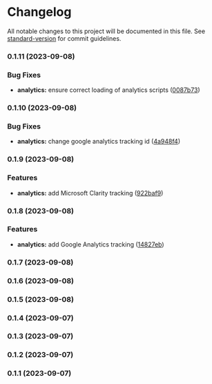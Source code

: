 # Changelog

All notable changes to this project will be documented in this file. See [standard-version](https://github.com/conventional-changelog/standard-version) for commit guidelines.

### 0.1.11 (2023-09-08)


### Bug Fixes

* **analytics:** ensure correct loading of analytics scripts ([0087b73](https://github.com/careplace-github/marketplace-web/commit/0087b731f9a1ab13f3887136e8a20d40501997d6))

### 0.1.10 (2023-09-08)


### Bug Fixes

* **analytics:** change google analytics tracking id ([4a948f4](https://github.com/careplace-github/marketplace-web/commit/4a948f42e387c9c506536670819e2478ec1e1613))

### 0.1.9 (2023-09-08)


### Features

* **analytics:** add Microsoft Clarity tracking ([922baf9](https://github.com/careplace-github/marketplace-web/commit/922baf92b7c34785b8d2cc5b96f9671571dfedd3))

### 0.1.8 (2023-09-08)


### Features

* **analytics:** add Google Analytics tracking ([14827eb](https://github.com/careplace-github/marketplace-web/commit/14827eb861a0cdae055a5009284d93eb8458dcc5))

### 0.1.7 (2023-09-08)

### 0.1.6 (2023-09-08)

### 0.1.5 (2023-09-08)

### 0.1.4 (2023-09-07)

### 0.1.3 (2023-09-07)

### 0.1.2 (2023-09-07)

### 0.1.1 (2023-09-07)
